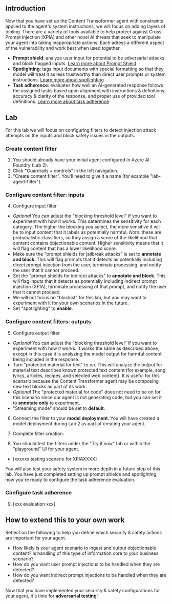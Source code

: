 ## Introduction

Now that you have set up the Content Transoformer agent with constraints applied to the agent's system instructions, we will focus on adding layers of tooling. There are a variety of tools available to help protect against Cross Prompt Injection (XPIA) and other novel AI threats that seek to manipulate your agent into taking inappropriate actions. Each adress a different aspect of the vulnerability and work best when used together.

- **Prompt shield**: analyze user input for potential to be adversarial attacks and block flagged inputs. <a href="https://learn.microsoft.com/en-us/azure/ai-foundry/openai/concepts/content-filter-prompt-shields" target="_blank" rel="noopener noreferrer">Learn more about Prompt Shield</a>
- **Spotlighting**: tags input documents with special formatting so that they model will treat it as less trustworthy than direct user prompts or system instructions. <a href="https://learn.microsoft.com/en-us/azure/ai-foundry/openai/concepts/content-filter-prompt-shields#spotlighting-for-prompt-shields-preview" target="_blank" rel="noopener noreferrer">Learn more about spotlighting</a>
- **Task adherence**: evaluates how well an AI-generated response follows the assigned tasks based upon alignment with instructions & definitions, accuracy & clarity of the response, and proper use of provided tool definitions. <a href="https://learn.microsoft.com/en-us/azure/ai-foundry/concepts/evaluation-evaluators/agent-evaluators#task-adherence-output" target="_blank" rel="noopener noreferrer">Learn more about task adherence</a>



## Lab

For this lab we will focus on configuring filters to detect injection attack attempts on the inputs and block safety issues in the outputs.

### Create content filter

1. You should already have your initial agent configured in Azure AI Foundry (Lab 2).
2.  Click "Guardrails + controls" in the left navigation. 
3. "Create content filter". You'll need to give it a name (for example "lab-agent-filter").

### Configure content filter: inputs
4. Configure input filter
  - *Optional* You can adjust the "blocking threshold level" if you want to experiment with how it works. This determines the sensitivity for each category. The higher the blocking you select, the more sensitive it will be to input content that it labels as potentially harmful. *Note:* these are probabalistic classifiers, so they assign a score of the likelihood that content contains objectionable content. Higher sensitivity means that it will flag content that has a lower likelihood score.
  - Make sure the "prompt shields for jailbreak attacks" is set to **annotate and block**. This will flag prompts that it detects as potentially including direct prompt injection from the user, terminate processing, and notify the user that it cannot proceed.
  - Set the "prompt shields for indirect attacks" to **annotate and block**. This will flag inputs that it detects as potentially including indirect prompt injection (XPIA), terminate processing of that prompt, and notify the user that it cannot proceed.
  - We will not focus on "blockist" for this lab, but you may want to experiment with it for your own scenarios in the future.
  - Set "spotlighting" to **enable**.

### Configure content filters: outputs
5. Configure output filter
  - *Optional* You can adjust the "blocking threshold level" if you want to experiment with how it works. It works the same as described above, except in this case it is analyzing the model output for harmful content being included in the response.
  - Turn "protected material for text" to *on*. This will analyze the output for material text describes known protected text content (for example, song lyrics, articles, recipes, and selected web content). It is useful for this scenario because the Content Transformer agent may be composing new text blocks as part of its work.
  - *Optional* The "protected material for code" does not need to be on for this scenario since our agent is not generating code, but you can set it to **annotate only** to experiment.
  - "Streaming mode" should be set to **default**.

6. Connect the filter to your **model deployment**. You will have created a model deployment during Lab 2 as part of creating your agent.

7. Complete filter creation.

8. You should test the filters under the "Try it now" tab or within the "playground" UI for your agent. 
- [xxxxxx testing scenario for XPIAXXXX]

You will also test your safety system in more depth in a future step of this lab. You have just completed setting up prompt shields and spotlighting, now you're ready to configure the task adherence evaluation.

### Configure task adherence

9. [xxx evaluation xxx]



## How to extend this to your own work

Reflect on the following to help you define which security & safety actions are important for your agent.

- How likely is your agent scenario to ingest and output objectionable content? Is handling of this type of information core to your business scenario?
- How do you want user prompt injections to be handled when they are detected?
- How do you want indirect prompt injections to be handled when they are detected? 


Now that you have implemented your security & safety configurations for your agent, it's time for **adversarial testing**!


